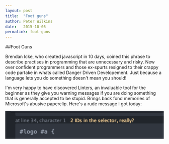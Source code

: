 ```yaml
---
layout: post
title:  "Foot guns"
author: Peter Wilkins
date:   2015-10-05
permalink: foot-guns
---
```


##Foot Guns

Brendan Icke, who created javascript in 10 days, coined this phrase to describe practises in programming that are unnecessary and risky. New over confident programmers and those ex-spurts resigned to their crappy code partake in whats called Danger Driven Developement. Just because a language lets you do something doesn't mean you should!

I'm very happy to have discovered Linters, an invaluable tool for the beginner as they give you warning messages if you are doing something that is generally accepted to be stupid. Brings back fond memories of Microsoft's abusive paperclip. Here's a rude message I got today:

![css lint output](../csslint.png)
